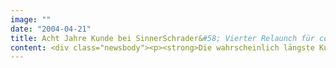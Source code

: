 ```yaml
---
image: ""
date: "2004-04-21"
title: Acht Jahre Kunde bei SinnerSchrader&#58; Vierter Relaunch für conleys.de
content: <div class="newsbody"><p><strong>Die wahrscheinlich längste Kundenbeziehung bei Internetprojekten erhält eine Neuauflage. SinnerSchrader hat conleys.de zum vierten Mal in acht Jahren überarbeitet. Mit besserer Technik und frischem Design geht Conley's ins Frühjahr.</strong></p><p>Das Wedeler Versandhaus Conley's gehört zu den ersten Kunden von SinnerSchrader. Kurz nach der Unternehmensgründung im Frühjahr 1996 startete der Internetdienstleister den ersten Online-Shop der Marke. Seitdem betreut SinnerSchrader kontinuierlich das eBusiness von Conley's.</p><p>Der Fokus der aktuellen Neugestaltung liegt auf der exklusiven Produktauswahl des Versenders. Die neue eBusiness-Anwendung zeichnet sich durch gute Bedienbarkeit und bessere Performance für den Endkunden aus.</p><p>Das Redesign überträgt den innovativen Katalogauftritt von Conley's adäquat ins Internet. Ein markantes Grundraster aus fünf mal vier Quadraten kann flexibel mit einzelnen Text- und Bild-Elementen besetzt werden. Mehr Weißflächen als bisher machen Zuordnungen übersichtlicher und geben der Site neue Leichtigkeit.</p><p><a href="http&#58;//www.conleys.de">www.conleys.de</a></p><a href="http&#58;//www.conleys.de"></a><p><a href="http&#58;//www.conleys.de"></a></p><p><a class="news-backlink" href="/de/"><svg class="svg-ico svg-ico--arrow-left"><use xlink&#58;href="#arrow-down"></use></svg>Zurück zur Presse Übersicht</a></p></div>
---
```


